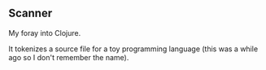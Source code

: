 Scanner
-------

My foray into Clojure. 

It tokenizes a source file for a toy programming language (this was a while ago so I don't remember the name).
